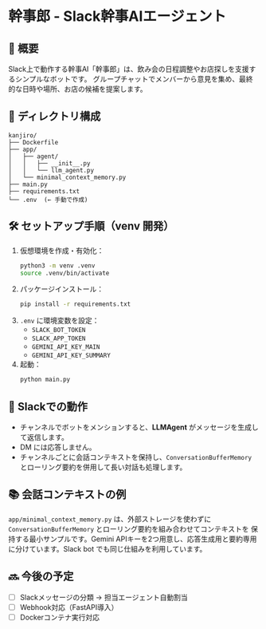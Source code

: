 # 幹事郎 - Slack幹事AIエージェント

## 📌 概要
Slack上で動作する幹事AI「幹事郎」は、飲み会の日程調整やお店探しを支援するシンプルなボットです。
グループチャットでメンバーから意見を集め、最終的な日時や場所、お店の候補を提案します。

## 📁 ディレクトリ構成
```
kanjiro/
├── Dockerfile
├── app/
│   ├── agent/
│   │   ├── __init__.py
│   │   └── llm_agent.py
│   └── minimal_context_memory.py
├── main.py
├── requirements.txt
└── .env  (← 手動で作成)
```

## 🛠 セットアップ手順（venv 開発）
1. 仮想環境を作成・有効化：
   ```bash
   python3 -m venv .venv
   source .venv/bin/activate
   ```
2. パッケージインストール：
   ```bash
   pip install -r requirements.txt
   ```
3. `.env` に環境変数を設定：
   - `SLACK_BOT_TOKEN`
   - `SLACK_APP_TOKEN`
   - `GEMINI_API_KEY_MAIN`
   - `GEMINI_API_KEY_SUMMARY`
4. 起動：
   ```bash
   python main.py
   ```

## 💬 Slackでの動作
- チャンネルでボットをメンションすると、**LLMAgent** がメッセージを生成して返信します。
- DM には応答しません。
- チャンネルごとに会話コンテキストを保持し、`ConversationBufferMemory` とローリング要約を併用して長い対話も処理します。

## 📚 会話コンテキストの例
`app/minimal_context_memory.py` は、外部ストレージを使わずに
`ConversationBufferMemory` とローリング要約を組み合わせてコンテキストを
保持する最小サンプルです。Gemini APIキーを2つ用意し、応答生成用と要約専用
に分けています。Slack bot でも同じ仕組みを利用しています。

## 🔜 今後の予定
- [ ] Slackメッセージの分類 → 担当エージェント自動割当
- [ ] Webhook対応（FastAPI導入）
- [ ] Dockerコンテナ実行対応
